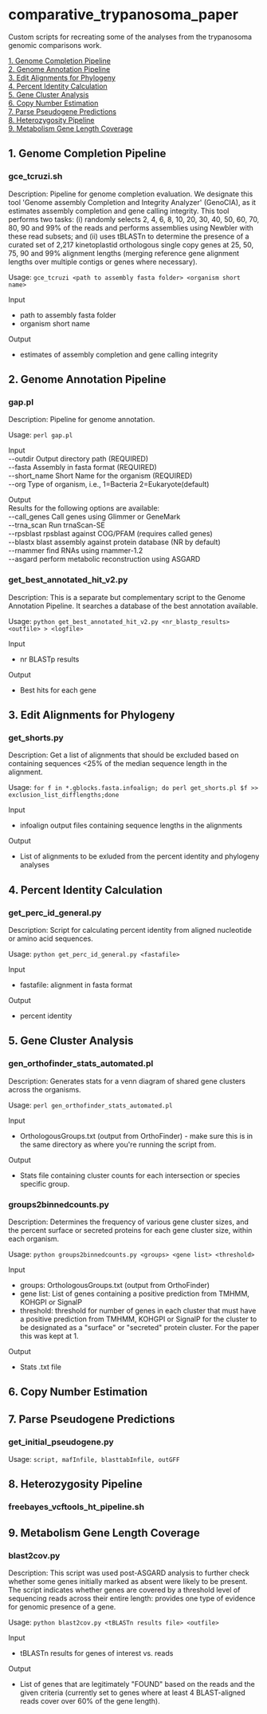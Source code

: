 # comparative_trypanosoma_paper
Custom scripts for recreating some of the analyses from the trypanosoma genomic comparisons work.

[1. Genome Completion Pipeline](#1-genome-completion-pipeline)  
[2. Genome Annotation Pipeline](#2-genome-annotation-pipeline)  
[3. Edit Alignments for Phylogeny](#3-edit-alignments-for-phylogeny)  
[4. Percent Identity Calculation](#4-percent-identity-calculation)  
[5. Gene Cluster Analysis](#5-gene-cluster-analysis)  
[6. Copy Number Estimation](#6-copy-number-estimation)  
[7. Parse Pseudogene Predictions](#7-parse-pseudogene-predictions)  
[8. Heterozygosity Pipeline](#8-heterozygosity-pipeline)  
[9. Metabolism Gene Length Coverage](#9-metabolism-gene-length-coverage)  

## 1. Genome Completion Pipeline

### gce_tcruzi.sh

Description: Pipeline for genome completion evaluation. We designate this tool 'Genome assembly Completion and Integrity Analyzer' (GenoCIA), as it estimates assembly completion and gene calling integrity. This tool performs two tasks: (i) randomly selects 2, 4, 6, 8, 10, 20, 30, 40, 50, 60, 70, 80, 90 and 99% of the reads and performs assemblies using Newbler with these read subsets; and (ii) uses tBLASTn to determine the presence of a curated set of 2,217 kinetoplastid orthologous single copy genes at 25, 50, 75, 90 and 99% alignment lengths (merging reference gene alignment lengths over multiple contigs or genes where necessary). 

Usage: `gce_tcruzi <path to assembly fasta folder> <organism short name>`

Input  
- path to assembly fasta folder
- organism short name

Output  
- estimates of assembly completion and gene calling integrity

## 2. Genome Annotation Pipeline

### gap.pl

Description: Pipeline for genome annotation.

Usage: `perl gap.pl`

Input  
--outdir         Output directory path (REQUIRED)  
--fasta          Assembly in fasta format (REQUIRED)  
--short_name     Short Name for the organism (REQUIRED)  
--org            Type of organism, i.e., 1=Bacteria 2=Eukaryote(default)  

Output  
Results for the following options are available:  
--call_genes     Call genes using Glimmer or GeneMark  
--trna_scan      Run trnaScan-SE  
--rpsblast       rpsblast against COG/PFAM (requires called genes)  
--blastx         blast assembly against protein database (NR by default)  
--rnammer        find RNAs using rnammer-1.2  
--asgard         perform metabolic reconstruction using ASGARD  

### get_best_annotated_hit_v2.py

Description: This is a separate but complementary script to the Genome Annotation Pipeline. It searches a database of the best annotation available.

Usage: `python get_best_annotated_hit_v2.py <nr_blastp_results> <outfile> > <logfile>`

Input  
- nr BLASTp results

Output  
- Best hits for each gene

## 3. Edit Alignments for Phylogeny

### get_shorts.py

Description: Get a list of alignments that should be excluded based on containing sequences <25% of the median sequence length in the alignment.

Usage: `for f in *.gblocks.fasta.infoalign; do perl get_shorts.pl $f >> exclusion_list_difflengths;done`

Input
- infoalign output files containing sequence lengths in the alignments

Output
- List of alignments to be exluded from the percent identity and phylogeny analyses

## 4. Percent Identity Calculation

### get_perc_id_general.py

Description: Script for calculating percent identity from aligned nucleotide or amino acid sequences.

Usage: `python get_perc_id_general.py <fastafile>`

Input  
- fastafile: alignment in fasta format

Output  
- percent identity

## 5. Gene Cluster Analysis

### gen_orthofinder_stats_automated.pl

Description: Generates stats for a venn diagram of shared gene clusters across the organisms.

Usage: `perl gen_orthofinder_stats_automated.pl`

Input  
- OrthologousGroups.txt (output from OrthoFinder) - make sure this is in the same directory as where you're running the script from.

Output  
- Stats file containing cluster counts for each intersection or species specific group.

### groups2binnedcounts.py

Description: Determines the frequency of various gene cluster sizes, and the percent surface or secreted proteins for each gene cluster size, within each organism.

Usage: `python groups2binnedcounts.py <groups> <gene list> <threshold>`

Input  
- groups: OrthologousGroups.txt (output from OrthoFinder)
- gene list: List of genes containing a positive prediction from TMHMM, KOHGPI or SignalP
- threshold: threshold for number of genes in each cluster that must have a positive prediction from TMHMM, KOHGPI or SignalP for the cluster to be designated as a "surface" or "secreted" protein cluster. For the paper this was kept at 1.

Output  
- Stats .txt file

## 6. Copy Number Estimation

## 7. Parse Pseudogene Predictions

### get_initial_pseudogene.py

Usage: `script, mafInfile, blasttabInfile, outGFF`

## 8. Heterozygosity Pipeline

### freebayes_vcftools_ht_pipeline.sh

## 9. Metabolism Gene Length Coverage

### blast2cov.py

Description: This script was used post-ASGARD analysis to further check whether some genes initially marked as absent were likely to be present. The script indicates whether genes are covered by a threshold level of sequencing reads across their entire length: provides one type of evidence for genomic presence of a gene.

Usage: `python blast2cov.py <tBLASTn results file> <outfile>`

Input  
- tBLASTn results for genes of interest vs. reads

Output  
- List of genes that are legitimately "FOUND" based on the reads and the given criteria (currently set to genes where at least 4 BLAST-aligned reads cover over 60% of the gene length).


